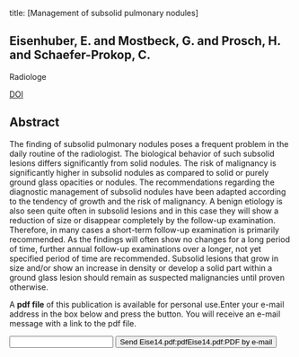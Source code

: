 title: [Management of subsolid pulmonary nodules]

## Eisenhuber, E. and Mostbeck, G. and Prosch, H. and Schaefer-Prokop, C.
Radiologe

<a href="https://doi.org/10.1007/s00117-013-2602-6">DOI</a>

## Abstract
The finding of subsolid pulmonary nodules poses a frequent problem in the daily routine of the radiologist. The biological behavior of such subsolid lesions differs significantly from solid nodules. The risk of malignancy is significantly higher in subsolid nodules as compared to solid or purely ground glass opacities or nodules. The recommendations regarding the diagnostic management of subsolid nodules have been adapted according to the tendency of growth and the risk of malignancy. A benign etiology is also seen quite often in subsolid lesions and in this case they will show a reduction of size or disappear completely by the follow-up examination. Therefore, in many cases a short-term follow-up examination is primarily recommended. As the findings will often show no changes for a long period of time, further annual follow-up examinations over a longer, not yet specified period of time are recommended. Subsolid lesions that grow in size and/or show an increase in density or develop a solid part within a ground glass lesion should remain as suspected malignancies until proven otherwise.

A <b>pdf file</b> of this publication is available for personal use.Enter your e-mail address in the box below and press the button. You will receive an e-mail message with a link to the pdf file.
<form action="sender.php">  <input type="text" name="email">  <input type="submit" value="Send Eise14.pdf:pdfEise14.pdf:PDF by e-mail"></form>